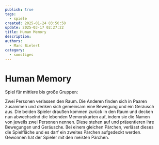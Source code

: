 ```yaml
---
publish: true
tags:
  - spiele
created: 2025-01-24 03:50:50
update: 2025-03-17 02:27:22
title: Human Memory
description: 
authors:
  - Marc Bielert
category:
  - sonstiges
---
```


#  Human Memory

Spiel für mittlere bis große Gruppen:

Zwei Personen verlassen den Raum.
Die Anderen finden sich in Paaren zusammen und denken sich gemeinsam eine Bewegung und ein Geräusch aus.
Die beiden Spieler draußen kommen zurück in den Raum und decken nun abwechselnd die lebenden Memorykarten auf, indem sie die Namen von jeweils zwei Personen nennen. Diese stehen auf und präsentieren ihre Bewegungen und Geräusche.
Bei einem gleichen Pärchen, verlässt dieses die Spielfläche und es darf ein zweites Pärchen aufgedeckt werden.
Gewonnen hat der Spieler mit den meisten Pärchen.

